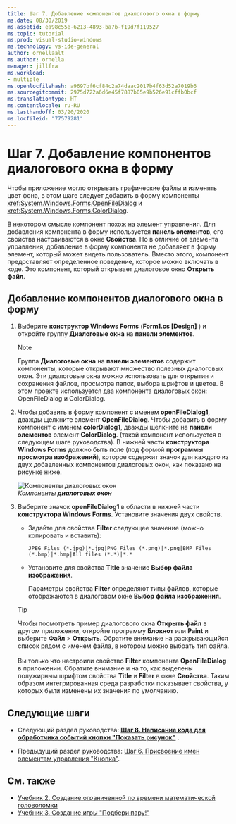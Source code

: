 ```yaml
---
title: Шаг 7. Добавление компонентов диалогового окна в форму
ms.date: 08/30/2019
ms.assetid: ea98c55e-6213-4893-ba7b-f19d7f119527
ms.topic: tutorial
ms.prod: visual-studio-windows
ms.technology: vs-ide-general
author: ornellaalt
ms.author: ornella
manager: jillfra
ms.workload:
- multiple
ms.openlocfilehash: a9697bf6cf84c2a74daac2017b4f63d52a7019b6
ms.sourcegitcommit: 2975d722a6d6e45f7887b05e9b526e91cffb0bcf
ms.translationtype: HT
ms.contentlocale: ru-RU
ms.lasthandoff: 03/20/2020
ms.locfileid: "77579281"
---
```

# <a name="step-7-add-dialog-components-to-your-form"></a>Шаг 7. Добавление компонентов диалогового окна в форму

Чтобы приложение могло открывать графические файлы и изменять цвет фона, в этом шаге следует добавить в форму компоненты <xref:System.Windows.Forms.OpenFileDialog> и <xref:System.Windows.Forms.ColorDialog>.

В некотором смысле компонент похож на элемент управления. Для добавления компонента в форму используется **панель элементов**, его свойства настраиваются в окне **Свойства**. Но в отличие от элемента управления, добавление в форму компонента не добавляет в форму элемент, который может видеть пользователь. Вместо этого, компонент предоставляет определенное поведение, которое можно включать в коде. Это компонент, который открывает диалоговое окно **Открыть файл**.

## <a name="to-add-dialog-components-to-your-form"></a>Добавление компонентов диалогового окна в форму

1. Выберите **конструктор Windows Forms** (**Form1.cs [Design]** ) и откройте группу **Диалоговые окна** на **панели элементов**.

    > [!NOTE]
    > Группа **Диалоговые окна** на **панели элементов** содержит компоненты, которые открывают множество полезных диалоговых окон. Эти диалоговые окна можно использовать для открытия и сохранения файлов, просмотра папок, выбора шрифтов и цветов. В этом проекте используется два компонента диалоговых окон: OpenFileDialog и ColorDialog.

1. Чтобы добавить в форму компонент с именем **openFileDialog1**, дважды щелкните элемент **OpenFileDialog**. Чтобы добавить в форму компонент с именем **colorDialog1**, дважды щелкните на **панели элементов** элемент **ColorDialog**. (такой компонент используется в следующем шаге руководства). В нижней части **конструктора Windows Forms** должно быть поле (под формой **программы просмотра изображений**), которое содержит значок для каждого из двух добавленных компонентов диалоговых окон, как показано на рисунке ниже.

     ![Компоненты диалоговых окон](../ide/media/express_dialogsadded.png)<br>*Компоненты* ***диалоговых окон***

1. Выберите значок **openFileDialog1** в области в нижней части **конструктора Windows Forms**. Установите значения двух свойств.

    - Задайте для свойства **Filter** следующее значение (можно копировать и вставить):

        ```
        JPEG Files (*.jpg)|*.jpg|PNG Files (*.png)|*.png|BMP Files (*.bmp)|*.bmp|All files (*.*)|*.*
        ```

    - Установите для свойства **Title** значение **Выбор файла изображения**.

         Параметры свойства **Filter** определяют типы файлов, которые отображаются в диалоговом окне **Выбор файла изображения**.

    > [!TIP]
    > Чтобы посмотреть пример диалогового окна **Открыть файл** в другом приложении, откройте программу **Блокнот** или **Paint** и выберите **Файл** > **Открыть**. Обратите внимание на раскрывающийся список рядом с именем файла, в котором можно выбрать тип файла. <br/><br/>Вы только что настроили свойство **Filter** компонента **OpenFileDialog** в приложении. Обратите внимание и на то, как выделены полужирным шрифтом свойства **Title** и **Filter** в окне **Свойства**. Таким образом интегрированная среда разработки показывает свойства, у которых были изменены их значения по умолчанию.

## <a name="next-steps"></a>Следующие шаги

* Следующий раздел руководства: **[Шаг 8. Написание кода для обработчика событий кнопки "Показать рисунок"](../ide/step-8-write-code-for-the-show-a-picture-button-event-handler.md)** .

* Предыдущий раздел руководства: [Шаг 6. Присвоение имен элементам управления "Кнопка"](../ide/step-6-name-your-button-controls.md).

## <a name="see-also"></a>См. также

* [Учебник 2. Создание ограниченной по времени математической головоломки](tutorial-2-create-a-timed-math-quiz.md)
* [Учебник 3. Создание игры "Подбери пару!"](tutorial-3-create-a-matching-game.md)
